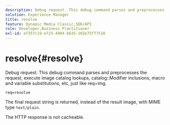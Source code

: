 ```yaml
---
description: Debug request. This debug command parses and preprocesses the request, execute image catalog lookups, catalog Modifier inclusions, macro and variable substitutions, etc, just like req=img.
solution: Experience Manager
title: resolve
feature: Dynamic Media Classic,SDK/API
role: Developer,Business Practitioner
exl-id: ef357c19-e725-4904-b635-102e75ff7518
---
```

# resolve{#resolve}

Debug request. This debug command parses and preprocesses the request, execute image catalog lookups, catalog::Modifier inclusions, macro and variable substitutions, etc, just like req=img.

 `req=resolve`

The final request string is returned, instead of the result image, with MIME type `text/plain`.

The HTTP response is not cacheable.
